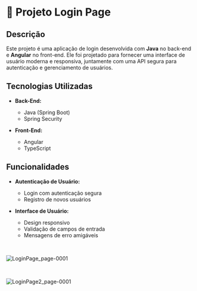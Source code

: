 # 🚀 Projeto Login Page

## Descrição

Este projeto é uma aplicação de login desenvolvida com **Java** no back-end e **Angular** no front-end. Ele foi projetado para fornecer uma interface de usuário moderna e responsiva, juntamente com uma API segura para autenticação e gerenciamento de usuários.

## Tecnologias Utilizadas

- **Back-End:** 
  - Java (Spring Boot)
  - Spring Security

- **Front-End:**
  - Angular
  - TypeScript

## Funcionalidades

- **Autenticação de Usuário:**
  - Login com autenticação segura
  - Registro de novos usuários

- **Interface de Usuário:**
  - Design responsivo
  - Validação de campos de entrada
  - Mensagens de erro amigáveis

<br/>

![LoginPage_page-0001](https://github.com/user-attachments/assets/28b9df7a-0054-4755-a04d-ad2445219bd4)

<br/>

![LoginPage2_page-0001](https://github.com/user-attachments/assets/bd477eaa-d0a9-42f4-9b99-f29ddeaf90e6)



